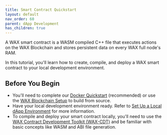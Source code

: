 ```yaml
---
title: Smart Contract Quickstart
layout: default
nav_order: 60
parent: dApp Development
has_children: true
---
```


A WAX smart contract is a WASM compiled C++ file that executes actions on the WAX Blockchain and stores persistent data on every WAX full node's RAM.

In this tutorial, you'll learn how to create, compile, and deploy a WAX smart contract to your local development environment.

## Before You Begin

- You'll need to complete our [Docker Quickstart](/wax-developer/docs/docker_qstart) (recommended) or use the [WAX Blockchain Setup](/wax-developer/docs/blockchain_setup) to build from source.
- Have your local development environment ready. Refer to [Set Up a Local dApp Environment](/wax-developer/docs/local_dapp_dev) for more information.
- To compile and deploy your smart contract locally, you'll need to use the [WAX Contract Development Toolkit (WAX-CDT)](/wax-developer/docs/cdt) and be familiar with basic concepts like WASM and ABI file generation.


